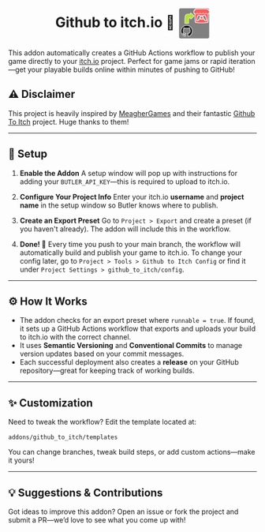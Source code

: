 <h1 align="center"> Github to itch.io 🚀 <img src="./icon.svg" width=64 align="center"/></h1>

This addon automatically creates a GitHub Actions workflow to publish your game directly to your [itch.io](https://itch.io) project. Perfect for game jams or rapid iteration—get your playable builds online within minutes of pushing to GitHub!

## ⚠️ Disclaimer

This project is heavily inspired by [MeagherGames](https://github.com/MeagherGames/) and their fantastic [Github To Itch](https://github.com/MeagherGames/github_to_itch) project. Huge thanks to them!

---

## 🔧 Setup

1. **Enable the Addon**
   A setup window will pop up with instructions for adding your `BUTLER_API_KEY`—this is required to upload to itch.io.

2. **Configure Your Project Info**
   Enter your itch.io **username** and **project name** in the setup window so Butler knows where to publish.

3. **Create an Export Preset**
   Go to `Project > Export` and create a preset (if you haven't already). The addon will include this in the workflow.

4. **Done! 🎉**
   Every time you push to your main branch, the workflow will automatically build and publish your game to itch.io.
   To change your config later, go to `Project > Tools > Github to Itch Config` or find it under `Project Settings > github_to_itch/config`.

---

## ⚙️ How It Works

- The addon checks for an export preset where `runnable = true`. If found, it sets up a GitHub Actions workflow that exports and uploads your build to itch.io with the correct channel.
- It uses **Semantic Versioning** and **Conventional Commits** to manage version updates based on your commit messages.
- Each successful deployment also creates a **release** on your GitHub repository—great for keeping track of working builds.

---

## ✨ Customization

Need to tweak the workflow?
Edit the template located at:

```
addons/github_to_itch/templates
```

You can change branches, tweak build steps, or add custom actions—make it yours!

---

## 💡 Suggestions & Contributions

Got ideas to improve this addon?
Open an issue or fork the project and submit a PR—we’d love to see what you come up with!

